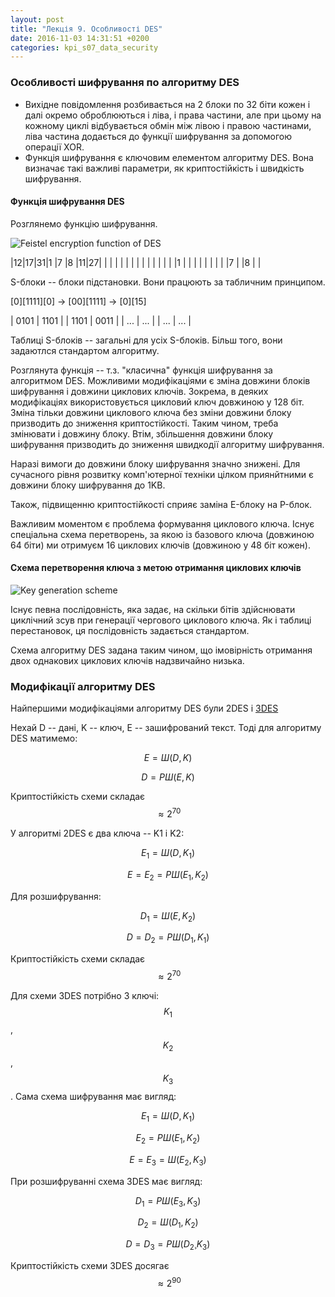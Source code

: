 ```yaml
---
layout: post
title: "Лекція 9. Особливості DES"
date: 2016-11-03 14:31:51 +0200
categories: kpi_s07_data_security
---
```


### Особливості шифрування по алгоритму DES


- Вихідне повідомлення розбивається на 2 блоки по 32 біти кожен і далі окремо оброблюються і ліва, і права частини, але при цьому на кожному циклі відбувається обмін між лівою і правою частинами,  ліва частина додається до функції шифрування за допомогою операції XOR.
- Функція шифрування є ключовим елементом алгоритму DES. Вона визначає такі важливі параметри, як криптостійкість і швидкість шифрування.

#### Функція шифрування DES

Розглянемо функцію шифрування.

![Feistel encryption function of DES](https://upload.wikimedia.org/wikipedia/commons/2/25/Data_Encription_Standard_Flow_Diagram.svg)

|12|17|31|1 |7 |8 |11|27|
|  |  |  |  |  |  |  |  |
|  |  |  |  |1 |  |  |  |
|  |  |  |  |7 |  |8 |  |

S-блоки -- блоки підстановки. Вони працюють за табличним принципом.

[0][1111][0] &rarr; [00][1111] &rarr; [0][15]

| 0101 | 1101 |
| 1101 | 0011 |
| ...  | ...  |
| ...  | ...  |

Таблиці S-блоків -- загальні для усіх S-блоків. Більш того, вони задаютлся стандартом алгоритму.

Розглянута функція -- т.з. "класична" функція шифрування за алгоритмом DES. Можливими модифікаціями є зміна довжини блоків шифрування і довжини циклових ключів. Зокрема, в деяких модифікаціях використовується цикловий ключ довжиною у 128 біт. Зміна тільки довжини циклового ключа без зміни довжини блоку призводить до зниження криптостійкості. Таким чином, треба змінювати і довжину блоку. Втім, збільшення довжини блоку шифрування призводить до зниження швидкодії алгоритму шифрування.


Наразі вимоги до довжини блоку шифрування значно знижені. Для сучасного рівня розвитку комп'ютерної техніки цілком приянйтними є довжини блоку шифрування до 1KB.

Також, підвищенню криптостійкості сприяє заміна E-блоку на P-блок. 

Важливим моментом є проблема формування циклового ключа. Існує спеціальна схема перетворень, за якою із базового ключа (довжиною 64 біти) ми отримуєм 16 циклових ключів (довжиною у 48 біт кожен).

#### Схема перетворення ключа з метою отримання циклових ключів

<!-- TODO: додати схему і пояснення з лекції -->

![Key generation scheme](https://upload.wikimedia.org/wikipedia/commons/0/07/DES_key_schedule.svg)

Існує певна послідовність, яка задає, на скільки бітів здійснювати циклічний зсув при генерації чергового циклового ключа. Як і таблиці перестановок, ця послідовність задається стандартом.

Схема алгоритму DES задана таким чином, що імовірність отримання двох однакових циклових ключів надзвичайно низька.

### Модифікації алгоритму DES

Найпершими модифікаціями алгоритму DES були 2DES і [3DES](https://en.wikipedia.org/wiki/Triple_DES)

Нехай D -- дані, K -- ключ, E -- зашифрований текст.
Тоді для алгоритму DES матимемо:

$$ E = Ш(D, K) $$

$$ D = РШ(E, K) $$

Криптостійкість схеми складає $$\approx 2^{70}$$

У алгоритмі 2DES є два ключа -- K1 і K2:

$$ E_1 = Ш(D, K_1) $$

$$ E = E_2 = РШ(E_1, K_2) $$

Для розшифрування:

$$ D_1 = Ш(E, K_2) $$

$$ D = D_2 = РШ(D_1, K_1) $$

Криптостійкість схеми складає $$\approx 2^{70}$$

Для схеми 3DES потрібно 3 ключі: $$K_1$$, $$K_2$$, $$K_3$$. Сама схема шифрування має вигляд:

$$ E_1 = Ш(D, K_1) $$

$$ E_2 = РШ(E_1, K_2) $$

$$ E = E_3 = Ш(E_2, K_3) $$

При розшифруванні схема 3DES має вигляд: 

$$ D_1 = РШ(E_3, K_3) $$

$$ D_2 = Ш(D_1, K_2) $$

$$ D = D_3 = РШ(D_2¸K_3) $$


Криптостійкість схеми 3DES досягає $$\approx 2^{90}$$
